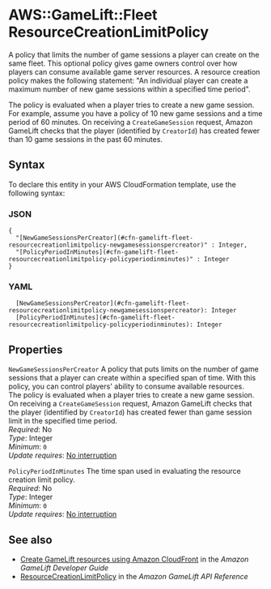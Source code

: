 # AWS::GameLift::Fleet ResourceCreationLimitPolicy<a name="aws-properties-gamelift-fleet-resourcecreationlimitpolicy"></a>

A policy that limits the number of game sessions a player can create on the same fleet\. This optional policy gives game owners control over how players can consume available game server resources\. A resource creation policy makes the following statement: "An individual player can create a maximum number of new game sessions within a specified time period"\.

The policy is evaluated when a player tries to create a new game session\. For example, assume you have a policy of 10 new game sessions and a time period of 60 minutes\. On receiving a `CreateGameSession` request, Amazon GameLift checks that the player \(identified by `CreatorId`\) has created fewer than 10 game sessions in the past 60 minutes\.

## Syntax<a name="aws-properties-gamelift-fleet-resourcecreationlimitpolicy-syntax"></a>

To declare this entity in your AWS CloudFormation template, use the following syntax:

### JSON<a name="aws-properties-gamelift-fleet-resourcecreationlimitpolicy-syntax.json"></a>

```
{
  "[NewGameSessionsPerCreator](#cfn-gamelift-fleet-resourcecreationlimitpolicy-newgamesessionspercreator)" : Integer,
  "[PolicyPeriodInMinutes](#cfn-gamelift-fleet-resourcecreationlimitpolicy-policyperiodinminutes)" : Integer
}
```

### YAML<a name="aws-properties-gamelift-fleet-resourcecreationlimitpolicy-syntax.yaml"></a>

```
  [NewGameSessionsPerCreator](#cfn-gamelift-fleet-resourcecreationlimitpolicy-newgamesessionspercreator): Integer
  [PolicyPeriodInMinutes](#cfn-gamelift-fleet-resourcecreationlimitpolicy-policyperiodinminutes): Integer
```

## Properties<a name="aws-properties-gamelift-fleet-resourcecreationlimitpolicy-properties"></a>

`NewGameSessionsPerCreator` <a name="cfn-gamelift-fleet-resourcecreationlimitpolicy-newgamesessionspercreator"></a>
A policy that puts limits on the number of game sessions that a player can create within a specified span of time\. With this policy, you can control players' ability to consume available resources\.  
The policy is evaluated when a player tries to create a new game session\. On receiving a `CreateGameSession` request, Amazon GameLift checks that the player \(identified by `CreatorId`\) has created fewer than game session limit in the specified time period\.  
_Required_: No  
_Type_: Integer  
_Minimum_: `0`  
_Update requires_: [No interruption](https://docs.aws.amazon.com/AWSCloudFormation/latest/UserGuide/using-cfn-updating-stacks-update-behaviors.html#update-no-interrupt)

`PolicyPeriodInMinutes` <a name="cfn-gamelift-fleet-resourcecreationlimitpolicy-policyperiodinminutes"></a>
The time span used in evaluating the resource creation limit policy\.  
_Required_: No  
_Type_: Integer  
_Minimum_: `0`  
_Update requires_: [No interruption](https://docs.aws.amazon.com/AWSCloudFormation/latest/UserGuide/using-cfn-updating-stacks-update-behaviors.html#update-no-interrupt)

## See also<a name="aws-properties-gamelift-fleet-resourcecreationlimitpolicy--seealso"></a>

- [ Create GameLift resources using Amazon CloudFront](https://docs.aws.amazon.com/gamelift/latest/developerguide/resources-cloudformation.html) in the _Amazon GameLift Developer Guide_
- [ResourceCreationLimitPolicy](https://docs.aws.amazon.com/gamelift/latest/apireference/API_ResourceCreationLimitPolicy.html) in the _Amazon GameLift API Reference_
